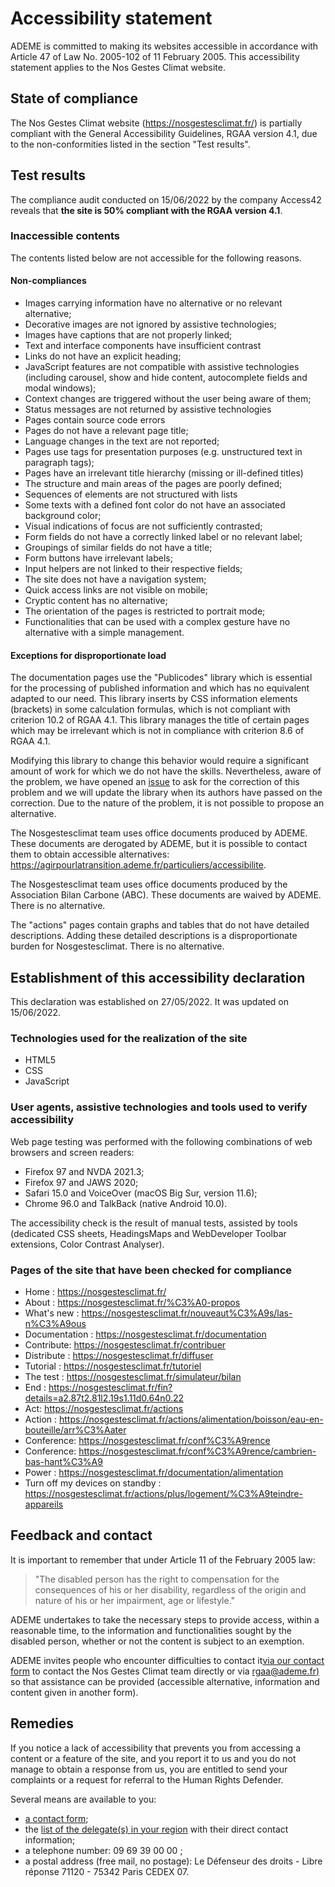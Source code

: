 <h1 data-cypress-id="accessibility-statement-title">Accessibility statement</h1>

ADEME is committed to making its websites accessible in accordance with
Article 47 of Law No. 2005-102 of 11 February 2005. This accessibility
statement applies to the Nos Gestes Climat website.

## State of compliance

The Nos Gestes Climat website (https://nosgestesclimat.fr/) is partially
compliant with the General Accessibility Guidelines, RGAA version 4.1,
due to the non-conformities listed in the section "Test results".

## Test results

The compliance audit conducted on 15/06/2022 by the company Access42
reveals that **the site is 50% compliant with the RGAA version 4.1**.

### Inaccessible contents

The contents listed below are not accessible for the following reasons.

#### Non-compliances

-   Images carrying information have no alternative or no relevant
    alternative;
-   Decorative images are not ignored by assistive technologies;
-   Images have captions that are not properly linked;
-   Text and interface components have insufficient contrast
-   Links do not have an explicit heading;
-   JavaScript features are not compatible with assistive technologies
    (including carousel, show and hide content, autocomplete fields and
    modal windows);
-   Context changes are triggered without the user being aware of them;
-   Status messages are not returned by assistive technologies
-   Pages contain source code errors
-   Pages do not have a relevant page title;
-   Language changes in the text are not reported;
-   Pages use tags for presentation purposes (e.g. unstructured text in
    paragraph tags);
-   Pages have an irrelevant title hierarchy (missing or ill-defined
    titles)
-   The structure and main areas of the pages are poorly defined;
-   Sequences of elements are not structured with lists
-   Some texts with a defined font color do not have an associated
    background color;
-   Visual indications of focus are not sufficiently contrasted;
-   Form fields do not have a correctly linked label or no relevant
    label;
-   Groupings of similar fields do not have a title;
-   Form buttons have irrelevant labels;
-   Input helpers are not linked to their respective fields;
-   The site does not have a navigation system;
-   Quick access links are not visible on mobile;
-   Cryptic content has no alternative;
-   The orientation of the pages is restricted to portrait mode;
-   Functionalities that can be used with a complex gesture have no
    alternative with a simple management.

#### Exceptions for disproportionate load

The documentation pages use the "Publicodes" library which is essential
for the processing of published information and which has no equivalent
adapted to our need. This library inserts by CSS information elements
(brackets) in some calculation formulas, which is not compliant with
criterion 10.2 of RGAA 4.1. This library manages the title of certain
pages which may be irrelevant which is not in compliance with criterion
8.6 of RGAA 4.1.

Modifying this library to change this behavior would require a
significant amount of work for which we do not have the skills.
Nevertheless, aware of the problem, we have opened an
[issue](https://github.com/betagouv/publicodes/issues/226) to ask for
the correction of this problem and we will update the library when its
authors have passed on the correction. Due to the nature of the problem,
it is not possible to propose an alternative.

The Nosgestesclimat team uses office documents produced by ADEME. These
documents are derogated by ADEME, but it is possible to contact them to
obtain accessible alternatives:
https://agirpourlatransition.ademe.fr/particuliers/accessibilite.

The Nosgestesclimat team uses office documents produced by the Association Bilan
Carbone (ABC). These documents are waived by ADEME. There is no
alternative.

The "actions" pages contain graphs and tables that do not have detailed
descriptions. Adding these detailed descriptions is a disproportionate
burden for Nosgestesclimat. There is no alternative.

## Establishment of this accessibility declaration

This declaration was established on 27/05/2022. It was updated on
15/06/2022.

### Technologies used for the realization of the site

-   HTML5
-   CSS
-   JavaScript

### User agents, assistive technologies and tools used to verify accessibility

Web page testing was performed with the following combinations of web
browsers and screen readers:

-   Firefox 97 and NVDA 2021.3;
-   Firefox 97 and JAWS 2020;
-   Safari 15.0 and VoiceOver (macOS Big Sur, version 11.6);
-   Chrome 96.0 and TalkBack (native Android 10.0).

The accessibility check is the result of manual tests, assisted by tools
(dedicated CSS sheets, HeadingsMaps and WebDeveloper Toolbar extensions,
Color Contrast Analyser).

### Pages of the site that have been checked for compliance

-   Home : https://nosgestesclimat.fr/
-   About : https://nosgestesclimat.fr/%C3%A0-propos
-   What's new :
    https://nosgestesclimat.fr/nouveaut%C3%A9s/las-n%C3%A9ous
-   Documentation : https://nosgestesclimat.fr/documentation
-   Contribute: https://nosgestesclimat.fr/contribuer
-   Distribute : https://nosgestesclimat.fr/diffuser
-   Tutorial : https://nosgestesclimat.fr/tutoriel
-   The test : https://nosgestesclimat.fr/simulateur/bilan
-   End :
    https://nosgestesclimat.fr/fin?details=a2.87t2.81l2.19s1.11d0.64n0.22
-   Act: https://nosgestesclimat.fr/actions
-   Action :
    https://nosgestesclimat.fr/actions/alimentation/boisson/eau-en-bouteille/arr%C3%Aater
-   Conference: https://nosgestesclimat.fr/conf%C3%A9rence
-   Conference:
    https://nosgestesclimat.fr/conf%C3%A9rence/cambrien-bas-hant%C3%A9
-   Power : https://nosgestesclimat.fr/documentation/alimentation
-   Turn off my devices on standby :
    https://nosgestesclimat.fr/actions/plus/logement/%C3%A9teindre-appareils

## Feedback and contact

It is important to remember that under Article 11 of the February 2005
law:

> "The disabled person has the right to compensation for the
> consequences of his or her disability, regardless of the origin and
> nature of his or her impairment, age or lifestyle."

ADEME undertakes to take the necessary steps to provide access, within a
reasonable time, to the information and functionalities sought by the
disabled person, whether or not the content is subject to an exemption.

ADEME invites people who encounter difficulties to contact it[via our contact form](/contact) to contact the Nos Gestes Climat
team directly or via [rgaa@ademe.fr)](mailto:rgaa@ademe.fr) so that
assistance can be provided (accessible alternative, information and
content given in another form).

## Remedies

If you notice a lack of accessibility that prevents you from accessing a
content or a feature of the site, and you report it to us and you do not
manage to obtain a response from us, you are entitled to send your
complaints or a request for referral to the Human Rights Defender.

Several means are available to you:

-   [a contact
    form](https://formulaire.defenseurdesdroits.fr/code/afficher.php?ETAPE=accueil_2016);
-   the [list of the delegate(s) in your
    region](https://www.defenseurdesdroits.fr/office/) with their direct
    contact information;
-   a telephone number: 09 69 39 00 00 ;
-   a postal address (free mail, no postage): Le Défenseur des droits -
    Libre réponse 71120 - 75342 Paris CEDEX 07.

